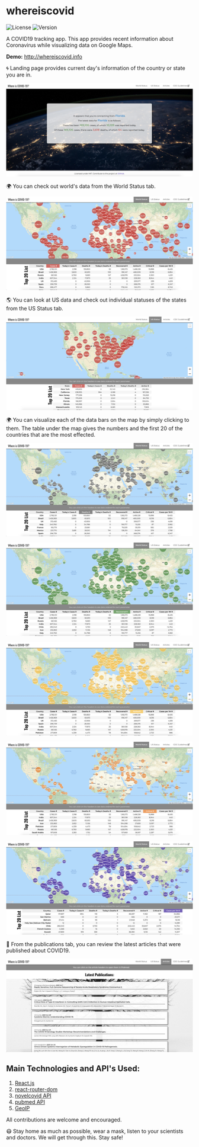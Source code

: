 # whereiscovid

![License](https://img.shields.io/static/v1?label=License&message=MIT&color=brightgreen) ![Version](https://img.shields.io/static/v1?label=Version&message=1.0.0&color=blueviolet)

A COVID19 tracking app. This app provides recent information about Coronavirus while visualizing data on Google Maps.

**Demo:** http://whereiscovid.info

:cyclone: Landing page provides current day's information of the country or state you are in.

![Landing Page](./src/assets/img/today.png)

:earth_africa: You can check out world's data from the World Status tab.

![World Cases](./src/assets/img/worldcases.png)

:earth_americas: You can look at US data and check out individual statuses of the states from the US Status tab.

![US Cases](./src/assets/img/uscases.png)

:earth_africa: You can visualize each of the data bars on the map by simply clicking to them. The table under the map gives the numbers and the first 20 of the countries that are the most effected.

![Deaths](./src/assets/img/deaths.png)

![Recovered](./src/assets/img/recovered.png)

![Active](./src/assets/img/active.png)

![Critical](./src/assets/img/critical.png)

![CasesPer1m](./src/assets/img/casesper1m.png)

:microscope: From the publications tab, you can review the latest articles that were published about COVID19.

![Publications](./src/assets/img/publications.png)

## Main Technologies and API's Used:

1. [React.js](https://reactjs.org/)
2. [react-router-dom](https://www.npmjs.com/package/react-router-dom)
3. [novelcovid API](https://github.com/novelcovid/api)
4. [pubmed API](https://www.ncbi.nlm.nih.gov/home/develop/api/)
5. [GeoIP](https://freegeoip.app/)

All contributions are welcome and encouraged.

:mask: Stay home as much as possible, wear a mask, listen to your scientists and doctors. We will get through this. Stay safe!
